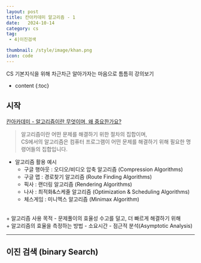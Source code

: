 ```yaml
---
layout: post
title: 칸아카데미 알고리즘 - 1
date:   2024-10-14
category: cs
tag:
 - 4|이진검색

thumbnail: /style/image/khan.png
icon: code
---
```


CS 기본지식을 위해 차근차근 알아가자는 마음으로 틈틈히 강의보기

* content
{:toc}


##  시작

[칸아카데미 - 알고리즘이란 무엇이며, 왜 중요한가요?](https://ko.khanacademy.org/computing/computer-science/algorithms/intro-to-algorithms/v/what-are-algorithms)  

> 알고리즘이란 어떤 문제를 해결하기 위한 절차의 집합이며,  
CS에서의 알고리즘은 컴퓨터 프로그램이 어떤 문제를 해결하기 위해 필요한 명령어들의 집합입니다.  
  
+ 알고리즘 활용 예시  
	- 구글 행아웃 : 오디오/비디오 압축 알고리즘 (Compression Algorithms)  
	- 구글 맵 : 경로찾기 알고리즘 (Route Finding Algorithms)  
	- 픽사 : 랜더링 알고리즘 (Rendering Algorithms)
	- 나사 : 최적화&스케줄 알고리즘 (Optimization & Scheduling Algorithms)
	- 체스게임 : 미니맥스 알고리즘 (Minimax Algorithm)
<br>
+ 알고리즘 사용 목적  
	- 문제풀이의 효율성  
	수고를 덜고, 더 빠르게 해결하기 위해
<br>
+ 알고리즘의 효율을 측정하는 방법
	- 소요시간
	- 점근적 분석(Asymptotic Analysis)
	
***

##  이진 검색 (binary Search)  

> 
